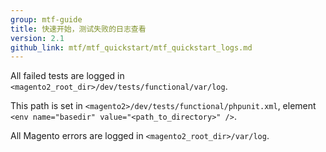 ```yaml
---
group: mtf-guide
title: 快速开始，测试失败的日志查看
version: 2.1
github_link: mtf/mtf_quickstart/mtf_quickstart_logs.md
---
```


All failed tests are logged in `<magento2_root_dir>/dev/tests/functional/var/log`.

<div class="bs-callout bs-callout-tip">
  <p>This path is set in <code>&lt;magento2&gt;/dev/tests/functional/phpunit.xml</code>, element <code>&lt;env name="basedir" value="&lt;path_to_directory&gt;" /&gt;</code>.</p>
</div>

All Magento errors are logged in `<magento2_root_dir>/var/log`.
